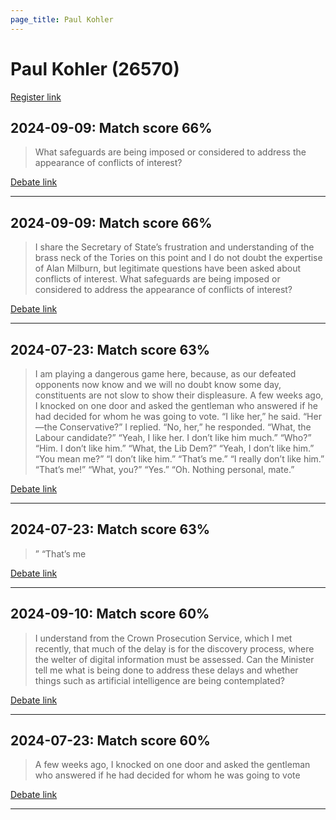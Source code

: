 ```yaml
---
page_title: Paul Kohler
---
```


# Paul Kohler  (26570)

[Register link](https://www.theyworkforyou.com/mp/26570/register)



## 2024-09-09: Match score 66%

>What safeguards are being imposed or considered to address the appearance of conflicts of interest?

[Debate link](https://www.theyworkforyou.com/debates/?id=2024-09-09b.577.5) 

---



## 2024-09-09: Match score 66%

>I share the Secretary of State’s frustration and understanding of the brass neck of the Tories on this point and I do not doubt the expertise of Alan Milburn, but legitimate questions have been asked about conflicts of interest. What safeguards are being imposed or considered to address the appearance of conflicts of interest?

[Debate link](https://www.theyworkforyou.com/debates/?id=2024-09-09b.577.5) 

---



## 2024-07-23: Match score 63%

>I am playing a dangerous game here, because, as our defeated opponents now know and we will no doubt know some day, constituents are not slow to show their displeasure. A few weeks ago, I knocked on one door and asked the gentleman who answered if he had decided for whom he was going to vote. “I like her,” he said. “Her—the Conservative?” I replied. “No, her,” he responded. “What, the Labour candidate?” “Yeah, I like her. I don’t like him much.” “Who?” “Him. I don’t like him.” “What, the Lib Dem?” “Yeah, I don’t like him.” “You mean me?” “I don’t like him.” “That’s me.” “I really don’t like him.” “That’s me!” “What, you?” “Yes.” “Oh. Nothing personal, mate.”

[Debate link](https://www.theyworkforyou.com/debates/?id=2024-07-23d.608.1) 

---



## 2024-07-23: Match score 63%

>” “That’s me

[Debate link](https://www.theyworkforyou.com/debates/?id=2024-07-23d.608.1) 

---



## 2024-09-10: Match score 60%

>I understand from the Crown Prosecution Service, which I met recently, that much of the delay is for the discovery process, where the welter of digital information must be assessed. Can the Minister tell me what is being done to address these delays and whether things such as artificial intelligence are being contemplated?

[Debate link](https://www.theyworkforyou.com/debates/?id=2024-09-10a.689.0) 

---



## 2024-07-23: Match score 60%

>A few weeks ago, I knocked on one door and asked the gentleman who answered if he had decided for whom he was going to vote

[Debate link](https://www.theyworkforyou.com/debates/?id=2024-07-23d.608.1) 

---

